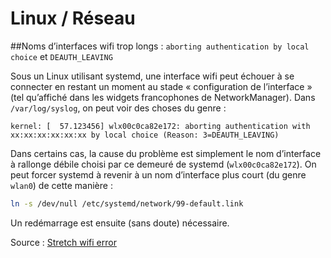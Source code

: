 # Linux / Réseau

##Noms d’interfaces wifi trop longs : `aborting authentication by local choice` et `DEAUTH_LEAVING`

Sous un Linux utilisant systemd, une interface wifi peut échouer à se connecter en restant un moment au stade « configuration de l’interface » (tel qu’affiché dans les widgets francophones de NetworkManager). Dans `/var/log/syslog`, on peut voir des choses du genre :

```
kernel: [  57.123456] wlx00c0ca82e172: aborting authentication with xx:xx:xx:xx:xx:xx by local choice (Reason: 3=DEAUTH_LEAVING)
```

Dans certains cas, la cause du problème est simplement le nom d’interface à rallonge débile choisi par ce demeuré de systemd (`wlx00c0ca82e172`).
On peut forcer systemd à revenir à un nom d’interface plus court (du genre `wlan0`) de cette manière :

```bash
ln -s /dev/null /etc/systemd/network/99-default.link
```

Un redémarrage est ensuite (sans doute) nécessaire.

Source : [Stretch wifi error](https://www.reddit.com/r/debian/comments/5tdp8q/stretch_wifi_error/)

